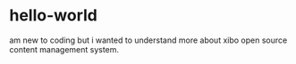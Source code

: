 # hello-world
am new to coding but i wanted to understand more about xibo open source content management system.
